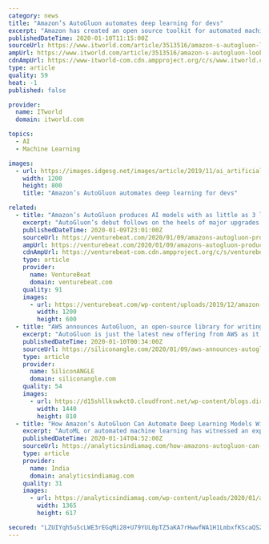 ```yaml
---
category: news
title: "Amazon’s AutoGluon automates deep learning for devs"
excerpt: "Amazon has created an open source toolkit for automated machine learning, called AutoGluon, designed to make it easier for software developers to take advantage of deep learning models in their applications. AutoGluon is intended for both machine learning experts and beginners, the company says. Officially launched January 9, AutoGluon lets ..."
publishedDateTime: 2020-01-10T11:15:00Z
sourceUrl: https://www.itworld.com/article/3513516/amazon-s-autogluon-looks-to-make-deep-learning-easier-for-devs.html
ampUrl: https://www.itworld.com/article/3513516/amazon-s-autogluon-looks-to-make-deep-learning-easier-for-devs.amp.html
cdnAmpUrl: https://www-itworld-com.cdn.ampproject.org/c/s/www.itworld.com/article/3513516/amazon-s-autogluon-looks-to-make-deep-learning-easier-for-devs.amp.html
type: article
quality: 59
heat: -1
published: false

provider:
  name: ITworld
  domain: itworld.com

topics:
  - AI
  - Machine Learning

images:
  - url: https://images.idgesg.net/images/article/2019/11/ai_artificial_intelligence_technology_abstract_layered_background_by_4x-image_gettyimages_1097235688-100817777-large.jpg
    width: 1200
    height: 800
    title: "Amazon’s AutoGluon automates deep learning for devs"

related:
  - title: "Amazon’s AutoGluon produces AI models with as little as 3 lines of code"
    excerpt: "AutoGluon’s debut follows on the heels of major upgrades to Amazon Web Services’ (AWS’) SageMaker, a toolkit for continuously training and deploying machine learning models to cloud and edge environments. AWS SageMaker Studio is a model training and workflow management tool that collects all the code, notebooks, and folders for machine ..."
    publishedDateTime: 2020-01-09T23:01:00Z
    sourceUrl: https://venturebeat.com/2020/01/09/amazons-autogluon-produces-ai-models-with-as-little-as-three-lines-of-code/
    ampUrl: https://venturebeat.com/2020/01/09/amazons-autogluon-produces-ai-models-with-as-little-as-three-lines-of-code/amp/
    cdnAmpUrl: https://venturebeat-com.cdn.ampproject.org/c/s/venturebeat.com/2020/01/09/amazons-autogluon-produces-ai-models-with-as-little-as-three-lines-of-code/amp/
    type: article
    provider:
      name: VentureBeat
      domain: venturebeat.com
    quality: 91
    images:
      - url: https://venturebeat.com/wp-content/uploads/2019/12/amazon-logo-reuters.jpg?fit=1200%2C600&strip=all
        width: 1200
        height: 600
  - title: "AWS announces AutoGluon, an open-source library for writing AI models"
    excerpt: "AutoGluon is just the latest new offering from AWS as it looks to democratize machine learning. The company recently updated its SageMaker tool for continuously training and deploying machine learning models to the cloud and edge environments. Updates include SageMaker Studio, a model training and workflow management tool that collects all of ..."
    publishedDateTime: 2020-01-10T00:34:00Z
    sourceUrl: https://siliconangle.com/2020/01/09/aws-announces-autogluon-open-source-library-writing-ai-models/
    type: article
    provider:
      name: SiliconANGLE
      domain: siliconangle.com
    quality: 54
    images:
      - url: https://d15shllkswkct0.cloudfront.net/wp-content/blogs.dir/1/files/2020/01/download.png
        width: 1440
        height: 810
  - title: "How Amazon’s AutoGluon Can Automate Deep Learning Models With Just A Few Lines Of Codes"
    excerpt: "AutoML or automated machine learning has witnessed an exponential rise when it comes to being adopted by the organisations. AutoML can be said as the next wave of machine learning which helps to bridge the gap between talent landscape and complex workflows."
    publishedDateTime: 2020-01-14T04:52:00Z
    sourceUrl: https://analyticsindiamag.com/how-amazons-autogluon-can-automate-deep-learning-models-with-just-a-few-lines-of-codes/
    type: article
    provider:
      name: India
      domain: analyticsindiamag.com
    quality: 31
    images:
      - url: https://analyticsindiamag.com/wp-content/uploads/2020/01/aim_amazon.jpg
        width: 1365
        height: 617

secured: "LZUIYqh5uScLWE3rEGqMi28+U79YUL0pTZ5aKA7rHwwfWA1H1LmbxfKScaQSZfzKCv8dNeqFtm4liLc4EsJ+/eONMC0/HxbpgoJ/2NXIAYxvEwB5V0TWNjW3CHo7f9V3F/mvDZEZSR/PTSw37APX8/InxcB3sc/ktswfSY+WyT1OVH0+l678N9UxycZ9U2+X+VBzmbuE2WCFEaryHJSUJahM2q2UQIznXQlcjiY32SnjWCujyPszclX4vk73yIZTb5rbURcmAV77GNQUN6dmTufLuXXhX77NT1+y99muB2Q=;HOZKrZXa7zhl8Bh38nCMjQ=="
---
```


